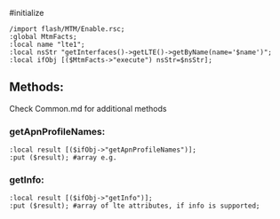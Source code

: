 #initialize

```
/import flash/MTM/Enable.rsc;
:global MtmFacts;
:local name "lte1";
:local nsStr "getInterfaces()->getLTE()->getByName(name='$name')";
:local ifObj [($MtmFacts->"execute") nsStr=$nsStr];
```

## Methods:

Check Common.md for additional methods


### getApnProfileNames:

```
:local result [($ifObj->"getApnProfileNames")];
:put ($result); #array e.g.
```

### getInfo:

```
:local result [($ifObj->"getInfo")];
:put ($result); #array of lte attributes, if info is supported;

